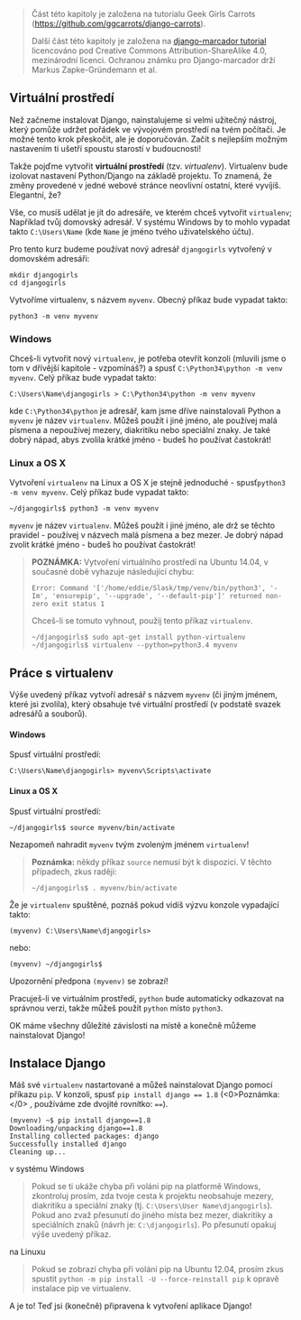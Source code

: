 > Část této kapitoly je založena na tutorialu Geek Girls Carrots (https://github.com/ggcarrots/django-carrots).
>
> Další část této kapitoly je založena na [django-marcador tutorial](http://django-marcador.keimlink.de/) licencováno pod Creative Commons Attribution-ShareAlike 4.0, mezinárodní licenci. Ochranou známku pro Django-marcador drží Markus Zapke-Gründemann et al.

## Virtuální prostředí

Než začneme instalovat Django, nainstalujeme si velmi užitečný nástroj, který pomůže udržet pořádek ve vývojovém prostředí na tvém počítači. Je možné tento krok přeskočit, ale je doporučován. Začít s nejlepším možným nastavením ti ušetří spoustu starostí v budoucnosti!

Takže pojďme vytvořit **virtuální prostředí** (tzv. *virtualenv*). Virtualenv bude izolovat nastavení Python/Django na základě projektu. To znamená, že změny provedené v jedné webové stránce neovlivní ostatní, které vyvíjíš. Elegantní, že?

Vše, co musíš udělat je jít do adresáře, ve kterém chceš vytvořit `virtualenv`; Například tvůj domovský adresář. V systému Windows by to mohlo vypadat takto `C:\Users\Name` (kde `Name` je jméno tvého uživatelského účtu).

Pro tento kurz budeme používat nový adresář `djangogirls` vytvořený v domovském adresáři:

```
mkdir djangogirls
cd djangogirls
```  

Vytvoříme virtualenv, s názvem `myvenv`. Obecný příkaz bude vypadat takto:

```
python3 -m venv myvenv
```  

### Windows

Chceš-li vytvořit nový `virtualenv`, je potřeba otevřít konzoli (mluvili jsme o tom v dřívější kapitole - vzpomínáš?) a spusť `C:\Python34\python -m venv myvenv`. Celý příkaz bude vypadat takto:

```
C:\Users\Name\djangogirls > C:\Python34\python -m venv myvenv
```  

kde `C:\Python34\python` je adresář, kam jsme dříve nainstalovali Python a `myvenv` je název `virtualenv`. Můžeš použít i jiné jméno, ale používej malá písmena a nepoužívej mezery, diakritiku nebo speciální znaky. Je také dobrý nápad, abys zvolila krátké jméno - budeš ho používat častokrát!

### Linux a OS X

Vytvoření `virtualenv` na Linux a OS X je stejně jednoduché - spusť`python3 -m venv myvenv`. Celý příkaz bude vypadat takto:

```
~/djangogirls$ python3 -m venv myvenv
```  

`myvenv` je název `virtualenv`. Můžeš použít i jiné jméno, ale drž se těchto pravidel - používej v názvech malá písmena a bez mezer. Je dobrý nápad zvolit krátké jméno - budeš ho používat častokrát!

> **POZNÁMKA:** Vytvoření virtuálního prostředí na Ubuntu 14.04, v současné době vyhazuje následující chybu:
>
>     Error: Command '['/home/eddie/Slask/tmp/venv/bin/python3', '-Im', 'ensurepip', '--upgrade', '--default-pip']' returned non-zero exit status 1
>     
>
> Chceš-li se tomuto vyhnout, použij tento příkaz `virtualenv`.
>
>     ~/djangogirls$ sudo apt-get install python-virtualenv
>     ~/djangogirls$ virtualenv --python=python3.4 myvenv
>     

## Práce s virtualenv

Výše uvedený příkaz vytvoří adresář s názvem `myvenv` (či jiným jménem, které jsi zvolila), který obsahuje tvé virtuální prostředí (v podstatě svazek adresářů a souborů).

#### Windows

Spusť virtuální prostředí:

```
C:\Users\Name\djangogirls> myvenv\Scripts\activate
```  

#### Linux a OS X

Spusť virtuální prostředí:

```
~/djangogirls$ source myvenv/bin/activate
```  

Nezapomeň nahradit `myvenv` tvým zvoleným jménem `virtualenv`!

> **Poznámka:** někdy příkaz `source` nemusí být k dispozici. V těchto případech, zkus raději:
>
>     ~/djangogirls$ . myvenv/bin/activate
>     

Že je `virtualenv` spuštěné, poznáš pokud vidíš výzvu konzole vypadající takto:

```
(myvenv) C:\Users\Name\djangogirls>
```  

nebo:

```
(myvenv) ~/djangogirls$
```  

Upozornění předpona `(myvenv)` se zobrazí!

Pracuješ-li ve virtuálním prostředí, `python` bude automaticky odkazovat na správnou verzi, takže můžeš použít `python` místo `python3`.

OK máme všechny důležité závislosti na místě a konečně můžeme nainstalovat Django!

## Instalace Django

Máš své `virtualenv` nastartované a můžeš nainstalovat Django pomocí příkazu `pip`. V konzoli, spusť `pip install django == 1.8` (<0>Poznámka:</0> , používáme zde dvojité rovnítko: `==`).

```
(myvenv) ~$ pip install django==1.8
Downloading/unpacking django==1.8
Installing collected packages: django
Successfully installed django
Cleaning up...
```  

v systému Windows

> Pokud se ti ukáže chyba při volání pip na platformě Windows, zkontroluj prosím, zda tvoje cesta k projektu neobsahuje mezery, diakritiku a speciální znaky (tj. `C:\Users\User Name\djangogirls`). Pokud ano zvaž přesunutí do jiného místa bez mezer, diakritiky a speciálních znaků (návrh je: `C:\djangogirls`). Po přesunutí opakuj výše uvedený příkaz.

na Linuxu

> Pokud se zobrazí chyba při volání pip na Ubuntu 12.04, prosím zkus spustit `python -m pip install -U --force-reinstall pip` k opravě instalace pip ve virtualenv.

A je to! Teď jsi (konečně) připravena k vytvoření aplikace Django!
